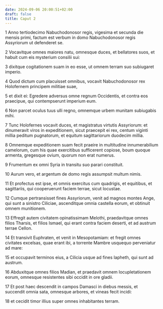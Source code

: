 ```yaml
---
date: 2024-09-06 20:00:51+02:00
draft: false
title: Caput 2
---
```





1 Anno tertiodecimo Nabuchodonosor regis, vigesima et secunda die mensis primi, factum est verbum in domo Nabuchodonosor regis Assyriorum ut defenderet se.

2 Vocavitque omnes maiores natu, omnesque duces, et bellatores suos, et habuit cum eis mysterium consilii sui:

3 dixitque cogitationem suam in eo esse, ut omnem terram suo subiugaret imperio.

4 Quod dictum cum placuisset omnibus, vocavit Nabuchodonosor rex Holofernem principem militiae suae,

5 et dixit ei: Egredere adversus omne regnum Occidentis, et contra eos praecipue, qui contempserunt imperium eum.

6 Non parcet oculus tuus ulli regno, omnemque urbem munitam subiugabis mihi.

7 Tunc Holofernes vocavit duces, et magistratus virtutis Assyriorum: et dinumeravit viros in expeditionem, sicut praecepit ei rex, centum viginti millia peditum pugnatorum, et equitum sagittariorum duodecim millia.

8 Omnemque expeditionem suam fecit praeire in multitudine innumerabilium camelorum, cum his quae exercitibus sufficerent copiose, boum quoque armenta, gregesque ovium, quorum non erat numerus.

9 Frumentum ex omni Syria in transitu suo parari constituit.

10 Aurum vero, et argentum de domo regis assumpsit multum nimis.

11 Et profectus est ipse, et omnis exercitus cum quadrigis, et equitibus, et sagittariis, qui cooperuerunt faciem terrae, sicut locustae.

12 Cumque pertransisset fines Assyriorum, venit ad magnos montes Ange, qui sunt a sinistro Ciliciae, ascenditque omnia castella eorum, et obtinuit omnem munitionem.

13 Effregit autem civitatem opinatissimam Melothi, praedavitque omnes filios Tharsis, et filios Ismael, qui erant contra faciem deserti, et ad austrum terrae Cellon.

14 Et transivit Euphraten, et venit in Mesopotamiam: et fregit omnes civitates excelsas, quae erant ibi, a torrente Mambre usquequo perveniatur ad mare:

15 et occupavit terminos eius, a Cilicia usque ad fines Iapheth, qui sunt ad austrum.

16 Abduxitque omnes filios Madian, et praedavit omnem locupletationem eorum, omnesque resistentes sibi occidit in ore gladii.

17 Et post haec descendit in campos Damasci in diebus messis, et succendit omnia sata, omnesque arbores, et vineas fecit incidi:

18 et cecidit timor illius super omnes inhabitantes terram.

